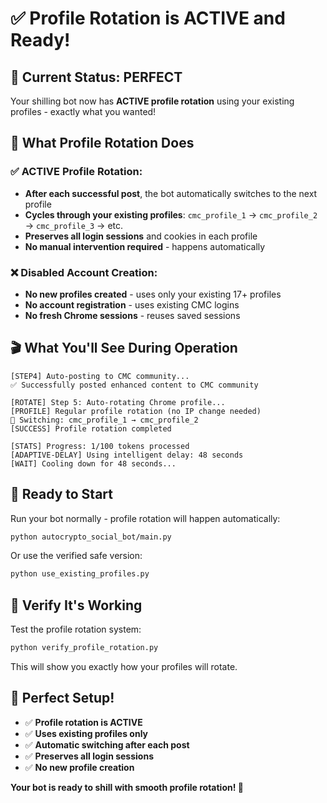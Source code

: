 # ✅ Profile Rotation is ACTIVE and Ready!

## 🎯 Current Status: PERFECT

Your shilling bot now has **ACTIVE profile rotation** using your existing profiles - exactly what you wanted!

## 🔄 What Profile Rotation Does

### ✅ **ACTIVE Profile Rotation:**
- **After each successful post**, the bot automatically switches to the next profile
- **Cycles through your existing profiles**: `cmc_profile_1` → `cmc_profile_2` → `cmc_profile_3` → etc.
- **Preserves all login sessions** and cookies in each profile
- **No manual intervention required** - happens automatically

### ❌ **Disabled Account Creation:**
- **No new profiles created** - uses only your existing 17+ profiles
- **No account registration** - uses existing CMC logins
- **No fresh Chrome sessions** - reuses saved sessions

## 🎬 What You'll See During Operation

```
[STEP4] Auto-posting to CMC community...
✅ Successfully posted enhanced content to CMC community

[ROTATE] Step 5: Auto-rotating Chrome profile...
[PROFILE] Regular profile rotation (no IP change needed)
🔄 Switching: cmc_profile_1 → cmc_profile_2
[SUCCESS] Profile rotation completed

[STATS] Progress: 1/100 tokens processed
[ADAPTIVE-DELAY] Using intelligent delay: 48 seconds
[WAIT] Cooling down for 48 seconds...
```

## 🚀 Ready to Start

Run your bot normally - profile rotation will happen automatically:

```bash
python autocrypto_social_bot/main.py
```

Or use the verified safe version:

```bash
python use_existing_profiles.py
```

## 🧪 Verify It's Working

Test the profile rotation system:

```bash
python verify_profile_rotation.py
```

This will show you exactly how your profiles will rotate.

## 🎉 Perfect Setup!

- ✅ **Profile rotation is ACTIVE**
- ✅ **Uses existing profiles only** 
- ✅ **Automatic switching after each post**
- ✅ **Preserves all login sessions**
- ✅ **No new profile creation**

**Your bot is ready to shill with smooth profile rotation! 🚀** 